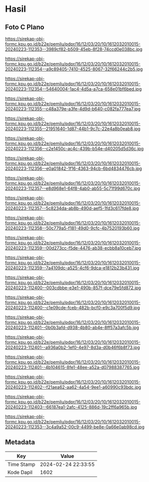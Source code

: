 # Hasil

## Foto C Plano

https://sirekap-obj-formc.kpu.go.id/b22e/pemilu/pdpr/16/12/03/20/10/1612032010015-20240223-112353--3989cf82-b509-45eb-8f28-74ccd0e038bc.jpg

https://sirekap-obj-formc.kpu.go.id/b22e/pemilu/pdpr/16/12/03/20/10/1612032010015-20240223-112354--a9c89405-7410-4525-8067-32f66244c2b5.jpg

https://sirekap-obj-formc.kpu.go.id/b22e/pemilu/pdpr/16/12/03/20/10/1612032010015-20240223-112354--54640004-1ac4-4d5a-a7ca-658e01bf6bed.jpg

https://sirekap-obj-formc.kpu.go.id/b22e/pemilu/pdpr/16/12/03/20/10/1612032010015-20240223-112355--c48a379e-a3fe-4d9d-b640-c082fa777ea7.jpg

https://sirekap-obj-formc.kpu.go.id/b22e/pemilu/pdpr/16/12/03/20/10/1612032010015-20240223-112355--21951640-1d87-44b1-9c7c-22e4a8b0eab8.jpg

https://sirekap-obj-formc.kpu.go.id/b22e/pemilu/pdpr/16/12/03/20/10/1612032010015-20240223-112356--c2e1450c-ac4c-439b-b54e-d40205d5d36c.jpg

https://sirekap-obj-formc.kpu.go.id/b22e/pemilu/pdpr/16/12/03/20/10/1612032010015-20240223-112356--e0a01842-1f16-4363-94cb-6bd4834476cb.jpg

https://sirekap-obj-formc.kpu.go.id/b22e/pemilu/pdpr/16/12/03/20/10/1612032010015-20240223-112357--e8d968e1-64f8-4ab0-ab55-5c71f99d670c.jpg

https://sirekap-obj-formc.kpu.go.id/b22e/pemilu/pdpr/16/12/03/20/10/1612032010015-20240223-112357--5c8234da-ab8b-490d-aef5-1fd3c617fde8.jpg

https://sirekap-obj-formc.kpu.go.id/b22e/pemilu/pdpr/16/12/03/20/10/1612032010015-20240223-112358--50c779a5-f181-49d0-9cfc-4b7520193b60.jpg

https://sirekap-obj-formc.kpu.go.id/b22e/pemilu/pdpr/16/12/03/20/10/1612032010015-20240223-112359--00d273cc-f5de-4476-ab38-ecbb8a10ceb7.jpg

https://sirekap-obj-formc.kpu.go.id/b22e/pemilu/pdpr/16/12/03/20/10/1612032010015-20240223-112359--7a4109dc-a525-4cf6-9dca-e1812b23b431.jpg

https://sirekap-obj-formc.kpu.go.id/b22e/pemilu/pdpr/16/12/03/20/10/1612032010015-20240223-112400--003cdbbe-e3e1-490b-857f-dce79e5fd872.jpg

https://sirekap-obj-formc.kpu.go.id/b22e/pemilu/pdpr/16/12/03/20/10/1612032010015-20240223-112400--c1e09cde-fceb-482b-bcf0-e9c3a700f5d9.jpg

https://sirekap-obj-formc.kpu.go.id/b22e/pemilu/pdpr/16/12/03/20/10/1612032010015-20240223-112401--0b0b3afd-d938-4b80-ab4e-8ff57a3afc5b.jpg

https://sirekap-obj-formc.kpu.go.id/b22e/pemilu/pdpr/16/12/03/20/10/1612032010015-20240223-112401--a936a0b2-1ef0-4e97-8d3a-d0b46f6b8f73.jpg

https://sirekap-obj-formc.kpu.go.id/b22e/pemilu/pdpr/16/12/03/20/10/1612032010015-20240223-112401--4b104615-8fe1-48ee-a52a-d07988387765.jpg

https://sirekap-obj-formc.kpu.go.id/b22e/pemilu/pdpr/16/12/03/20/10/1612032010015-20240223-112402--f21aea62-aa62-4a54-9ee1-a60990c93bdc.jpg

https://sirekap-obj-formc.kpu.go.id/b22e/pemilu/pdpr/16/12/03/20/10/1612032010015-20240223-112403--66187ea1-2afc-4125-886d-19c2ff6a965b.jpg

https://sirekap-obj-formc.kpu.go.id/b22e/pemilu/pdpr/16/12/03/20/10/1612032010015-20240223-112353--3c4a9a52-00c9-4499-be8e-0a66e0ab98cd.jpg


## Metadata

| Key        | Value               |
| ---------- | ------------------- |
| Time Stamp | 2024-02-24 22:33:55 |
| Kode Dapil | 1602                |



